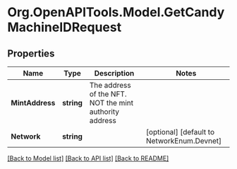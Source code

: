 
# Org.OpenAPITools.Model.GetCandyMachineIDRequest

## Properties

Name | Type | Description | Notes
------------ | ------------- | ------------- | -------------
**MintAddress** | **string** | The address of the NFT. NOT the mint authority address | 
**Network** | **string** |  | [optional] [default to NetworkEnum.Devnet]

[[Back to Model list]](../README.md#documentation-for-models)
[[Back to API list]](../README.md#documentation-for-api-endpoints)
[[Back to README]](../README.md)

